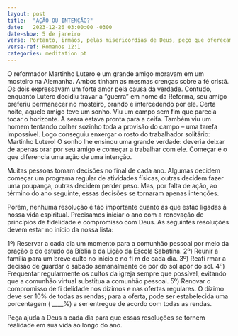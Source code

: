 ```yaml
---
layout: post
title:  "AÇÃO OU INTENÇÃO?"
date:   2023-12-26 03:00:00 -0300
date-show: 5 de janeiro
verse: Portanto, irmãos, pelas misericórdias de Deus, peço que ofereçam o seu corpo como sacrifício vivo, santo e agradável a Deus. Este é o culto racional de vocês
verse-ref: Romanos 12:1
categories: meditation pt
---
```


O reformador Martinho Lutero e um grande amigo moravam em um mosteiro na Alemanha. Ambos tinham as mesmas crenças sobre a fé cristã. Os dois expressavam um forte amor pela causa da verdade. Contudo, enquanto Lutero decidiu travar a “guerra” em nome da Reforma, seu amigo preferiu permanecer no mosteiro, orando e intercedendo por ele. Certa noite, aquele amigo teve um sonho. Viu um campo sem fim que parecia tocar o horizonte. A seara estava pronta para a ceifa. Também viu um homem tentando colher sozinho toda a provisão do campo – uma tarefa impossível. Logo conseguiu enxergar o rosto do trabalhador solitário: Martinho Lutero! O sonho lhe ensinou uma grande verdade: deveria deixar de apenas orar por seu amigo e começar a trabalhar com ele. Começar é o que diferencia uma ação de uma intenção.

Muitas pessoas tomam decisões no final de cada ano. Algumas decidem começar um programa regular de atividades físicas, outras decidem fazer uma poupança, outras decidem perder peso. Mas, por falta de ação, ao término do ano seguinte, essas decisões se tornaram apenas intenções.

Porém, nenhuma resolução é tão importante quanto as que estão ligadas à nossa vida espiritual. Precisamos iniciar o ano com a renovação de princípios de fidelidade e compromisso com Deus. As seguintes resoluções devem estar no início da nossa lista:

1º) Reservar a cada dia um momento para a comunhão pessoal por meio da oração e do estudo da Bíblia e da Lição da Escola Sabatina.
2º) Reunir a família para um breve culto no início e no fi m de cada dia.
3º) Reafi rmar a decisão de guardar o sábado semanalmente de pôr do sol apôr do sol.
4º) Frequentar regularmente os cultos da igreja sempre que possível, evitando que a comunhão virtual substitua a comunhão pessoal.
5º) Renovar o compromisso de fi delidade nos dízimos e nas ofertas regulares. O dízimo deve ser 10% de todas as rendas; para a oferta, pode ser estabelecida uma porcentagem ( ____%) a ser entregue de acordo com todas as rendas.

Peça ajuda a Deus a cada dia para que essas resoluções se tornem realidade em sua vida ao longo do ano.

